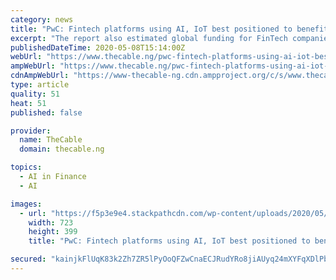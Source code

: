 ```yaml
---
category: news
title: "PwC: Fintech platforms using AI, IoT best positioned to benefit from COVID-19 pandemic"
excerpt: "The report also estimated global funding for FinTech companies to have declined to $6 billion by the end of the first quarter of 2020"
publishedDateTime: 2020-05-08T15:14:00Z
webUrl: "https://www.thecable.ng/pwc-fintech-platforms-using-ai-iot-best-positioned-to-benefit-from-covid-19-pandemic"
ampWebUrl: "https://www.thecable.ng/pwc-fintech-platforms-using-ai-iot-best-positioned-to-benefit-from-covid-19-pandemic/amp"
cdnAmpWebUrl: "https://www-thecable-ng.cdn.ampproject.org/c/s/www.thecable.ng/pwc-fintech-platforms-using-ai-iot-best-positioned-to-benefit-from-covid-19-pandemic/amp"
type: article
quality: 51
heat: 51
published: false

provider:
  name: TheCable
  domain: thecable.ng

topics:
  - AI in Finance
  - AI

images:
  - url: "https://f5p3e9e4.stackpathcdn.com/wp-content/uploads/2020/05/Fintech.jpg"
    width: 723
    height: 399
    title: "PwC: Fintech platforms using AI, IoT best positioned to benefit from COVID-19 pandemic"

secured: "kainjkFlUqK83k2Zh7ZR5lPyOoQFZwCnaECJRudYRo8jiAUyq24mXYFqXDlPbxL0qYFWJpFWzgqgWl63hLCkkx8dzh3m4krgRvttFF0m04r3D3EwZ3HMWArA+DJUpi3r7lwLku4wHw/9nHvMdHiQnjnF3C9yVh7aB3w59HeDf0c3A+xan8k9PhRs4MBbmSVyHVqWxQcvd518WIJbg1NKdTvEeQBUPcGXf6QbRCoDEXk33ukZt7yc7Kl6Jr2WAsXLgvLNBUceX+HA93AHbDFloMk5gnGLyHFej368m7BNSlXXJpxQiv/zXTqiRV2pmkai;ySJdz2uHli1ut+Hq6KpHbg=="
---
```


